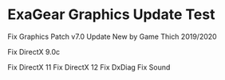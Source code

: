 # ExaGear Graphics Update Test

Fix Graphics Patch v7.0 Update New
by Game Thich 2019/2020

Fix DirectX 9.0c

Fix DirectX 11
Fix DirectX 12
Fix DxDiag
Fix Sound
